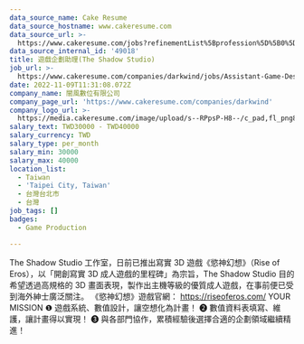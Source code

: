 ```yaml
---
data_source_name: Cake Resume
data_source_hostname: www.cakeresume.com
data_source_url: >-
  https://www.cakeresume.com/jobs?refinementList%5Bprofession%5D%5B0%5D=game-production&range%5Bsalary_range%5D%5Bmin%5D=100000
data_source_internal_id: '49018'
title: 遊戲企劃助理(The Shadow Studio)
job_url: >-
  https://www.cakeresume.com/companies/darkwind/jobs/Assistant-Game-Designer-the-shadow-studio
date: 2022-11-09T11:31:08.072Z
company_name: 闇風數位有限公司
company_page_url: 'https://www.cakeresume.com/companies/darkwind'
company_logo_url: >-
  https://media.cakeresume.com/image/upload/s--RPpsP-H8--/c_pad,fl_png8,h_200,w_200/v1662635032/ezzm9oc5spln6yjjwrij.png
salary_text: TWD30000 - TWD40000
salary_currency: TWD
salary_type: per_month
salary_min: 30000
salary_max: 40000
location_list:
  - Taiwan
  - 'Taipei City, Taiwan'
  - 台灣台北市
  - 台灣
job_tags: []
badges:
  - Game Production

---
```


The Shadow Studio 工作室，日前已推出寫實 3D 遊戲《慾神幻想》（Rise of Eros），以「開創寫實 3D 成人遊戲的里程碑」為宗旨，The Shadow Studio 目的希望透過高規格的 3D 畫面表現，製作出主機等級的優質成人遊戲，在事前便已受到海外紳士廣泛關注。 《慾神幻想》遊戲官網： https://riseoferos.com/ YOUR MISSION ❶ 遊戲系統、數值設計，讓空想化為計畫！ ➋ 數值資料表填寫、維護，讓計畫得以實現！ ❸ 與各部門協作，累積經驗後選擇合適的企劃領域繼續精進！